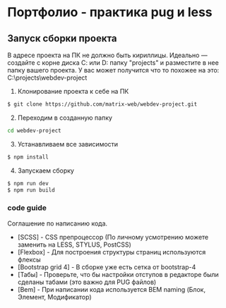 ﻿# Портфолио - практика pug и less

## Запуск сборки проекта
В адресе проекта на ПК не должно быть кириллицы. Идеально — создайте с корне диска С: или D: папку "projects" и разместите в нее папку вашего проекта. У вас может получится что то похожее на это: C:\projects\webdev-project


1. Клонирование проекта к себе на ПК               
```sh
$ git clone https://github.com/matrix-web/webdev-project.git
```

2. Переходим в созданную папку
```sh
cd webdev-project
```

3. Устанавливаем все зависимости
```sh
$ npm install
```

4. Запускаем сборку
```sh
$ npm run dev
$ npm run build
```

### code guide

Соглашение по написанию кода.

* [SCSS] - CSS препроцессор (По личному усмотрению можете заменить на LESS, STYLUS, PostCSS)
* [Flexbox] - Для построения структуры страниц используются флексы
* [Bootstrap grid 4] - В сборке уже есть сетка от bootstrap-4
* [Табы] - Проверьте, что бы настройки отступов в редакторе были сделаны табами (это важно для PUG файлов)
* [Bem] - При написании кода используется BEM naming (Блок, Элемент, Модификатор)